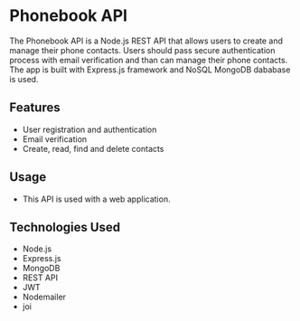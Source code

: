 # Phonebook API

The Phonebook API is a Node.js REST API that allows users to create and manage their phone contacts. Users should pass secure authentication process with email verification and than can manage their phone contacts. The app is built with Express.js framework and NoSQL MongoDB dababase is used.

## Features

- User registration and authentication
- Email verification
- Create, read, find and delete contacts

## Usage

- This API is used with a web application.

## Technologies Used

- Node.js
- Express.js
- MongoDB
- REST API
- JWT
- Nodemailer
- joi
